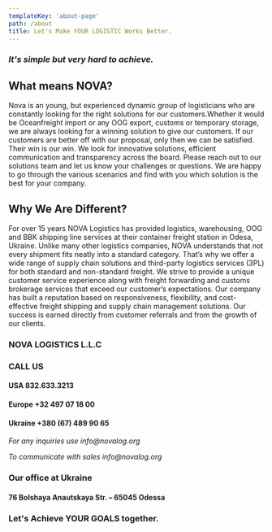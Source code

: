 ```yaml
---
templateKey: 'about-page'
path: /about
title: Let's Make YOUR LOGISTIC Works Better.
---
```

### _It's simple but very hard to achieve._
## What means NOVA?
Nova is an young, but experienced dynamic group of logisticians who are constantly looking for the right solutions for our customers. ​Whether it would be Oceanfreight import or any OOG export, customs or temporary storage, we are always looking for a winning solution to give our customers. If our customers are better off with our proposal, only then we can be satisfied. Their win is our win.
We look for innovative solutions, efficient communication and transparency across the board. Please reach out to our solutions team and let us know your challenges or questions. We are happy to go through the various scenarios and find with you which solution is the best for your company.
## Why We Are Different?
For over 15 years NOVA Logistics has provided logistics, warehousing, OOG and BBK shipping line services at their container freight station in Odesa, Ukraine.
Unlike many other logistics companies, NOVA understands that not every shipment fits neatly into a standard category.
That’s why we offer a wide range of supply chain solutions and third-party logistics services (3PL) for both standard and non-standard freight.
We strive to provide a unique customer service experience along with freight forwarding and customs brokerage services that exceed our customer’s expectations.
Our company has built a reputation based on responsiveness, flexibility, and cost-effective freight shipping and supply chain management solutions. Our success is earned directly from customer referrals and from the growth of our clients.


### NOVA LOGISTICS L.L.C
 
 
### CALL US 
#### USA 832.633.3213
#### Europe +32 497 07 18 00
#### Ukraine +380 (67) 489 90 65

_For any inquiries use info@novalog.org_

_To communicate with sales info@novalog.org_

### Our office at Ukraine 
#### 76 Bolshaya Anautskaya Str. – 65045 Odessa


### Let's Achieve YOUR GOALS together.


